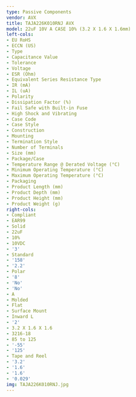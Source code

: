 ```yaml
---
type: Passive Components
vendor: AVX
title: TAJA226K010RNJ AVX
model: 22uF 10V A CASE 10% (3.2 X 1.6 X 1.6mm)
left-cols:
- EU RoHS
- ECCN (US)
- Type
- Capacitance Value
- Tolerance
- Voltage
- ESR (Ohm)
- Equivalent Series Resistance Type
- IR (mA)
- IL (uA)
- Polarity
- Dissipation Factor (%)
- Fail Safe with Built-in Fuse
- High Shock and Vibrating
- Case Code
- Case Style
- Construction
- Mounting
- Termination Style
- Number of Terminals
- Size (mm)
- Package/Case
- Temperature Range @ Derated Voltage (°C)
- Minimum Operating Temperature (°C)
- Maximum Operating Temperature (°C)
- Packaging
- Product Length (mm)
- Product Depth (mm)
- Product Height (mm)
- Product Weight (g)
right-cols:
- Compliant
- EAR99
- Solid
- 22uF
- 10%
- 10VDC
- '3'
- Standard
- '158'
- '2.2'
- Polar
- '8'
- 'No'
- 'No'
- A
- Molded
- Flat
- Surface Mount
- Inward L
- '2'
- 3.2 X 1.6 X 1.6
- 3216-18
- 85 to 125
- '-55'
- '125'
- Tape and Reel
- '3.2'
- '1.6'
- '1.6'
- '0.029'
img: TAJA226K010RNJ.jpg
---
```

